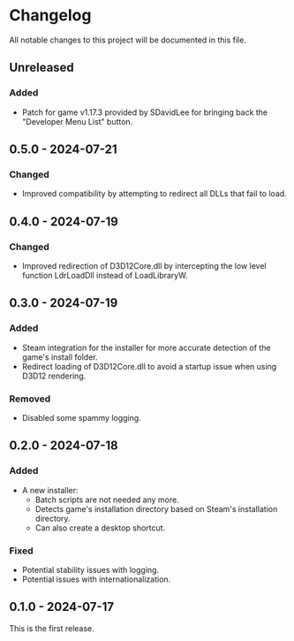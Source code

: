 # Changelog

All notable changes to this project will be documented in this file.

## Unreleased

### Added

- Patch for game v1.17.3 provided by SDavidLee for bringing back the "Developer Menu List" button.

## 0.5.0 - 2024-07-21

### Changed

- Improved compatibility by attempting to redirect all DLLs that fail to load.

## 0.4.0 - 2024-07-19

### Changed

- Improved redirection of D3D12Core.dll by intercepting the low level function LdrLoadDll instead of LoadLibraryW.

## 0.3.0 - 2024-07-19

### Added

- Steam integration for the installer for more accurate detection of the game's install folder.
- Redirect loading of D3D12Core.dll to avoid a startup issue when using D3D12 rendering.

### Removed

- Disabled some spammy logging.

## 0.2.0 - 2024-07-18

### Added

- A new installer:
  - Batch scripts are not needed any more.
  - Detects game's installation directory based on Steam's installation directory.
  - Can also create a desktop shortcut.

### Fixed

- Potential stability issues with logging.
- Potential issues with internationalization.

## 0.1.0 - 2024-07-17

This is the first release.
